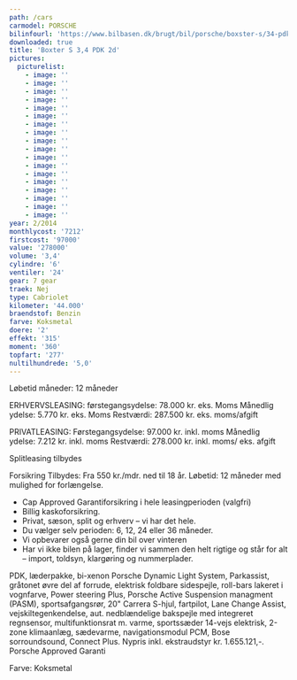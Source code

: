```yaml
---
path: /cars
carmodel: PORSCHE
bilinfourl: 'https://www.bilbasen.dk/brugt/bil/porsche/boxster-s/34-pdk-2d/4209240'
downloaded: true
title: 'Boxter S 3,4 PDK 2d'
pictures:
  picturelist:
    - image: ''
    - image: ''
    - image: ''
    - image: ''
    - image: ''
    - image: ''
    - image: ''
    - image: ''
    - image: ''
    - image: ''
    - image: ''
    - image: ''
    - image: ''
    - image: ''
    - image: ''
    - image: ''
    - image: ''
    - image: ''
year: 2/2014
monthlycost: '7212'
firstcost: '97000'
value: '278000'
volume: '3,4'
cylindre: '6'
ventiler: '24'
gear: 7 gear
traek: Nej
type: Cabriolet
kilometer: '44.000'
braendstof: Benzin
farve: Koksmetal
doere: '2'
effekt: '315'
moment: '360'
topfart: '277'
nultilhundrede: '5,0'
---
```

Løbetid måneder: 12 måneder

ERHVERVSLEASING:
førstegangsydelse: 78.000 kr. eks. Moms 
Månedlig ydelse: 5.770 kr. eks. Moms
Restværdi: 287.500 kr. eks. moms/afgift

PRIVATLEASING:
Førstegangsydelse: 97.000 kr. inkl. moms
Månedlig ydelse: 7.212 kr. inkl. moms
Restværdi: 278.000 kr. inkl. moms/ eks. afgift

Splitleasing tilbydes

Forsikring Tilbydes:
Fra 550 kr./mdr. ned til 18 år. 
Løbetid: 12 måneder med mulighed for forlængelse.



* Cap Approved Garantiforsikring i hele leasingperioden (valgfri)
* Billig kaskoforsikring.
* Privat, sæson, split og erhverv – vi har det hele.
* Du vælger selv perioden: 6, 12, 24 eller 36 måneder.
* Vi opbevarer også gerne din bil over vinteren
* Har vi ikke bilen på lager, finder vi sammen den helt rigtige og står for alt – import, toldsyn, klargøring og nummerplader. 

PDK, læderpakke, bi-xenon Porsche Dynamic Light System, Parkassist, gråtonet øvre del af forrude, elektrisk foldbare sidespejle, roll-bars lakeret i vognfarve, Power steering Plus, Porsche Active Suspension managment (PASM), sportsafgangsrør, 20" Carrera S-hjul, fartpilot, Lane Change Assist, vejskiltegenkendelse, aut. nedblændelige bakspejle med integreret regnsensor, multifunktionsrat m. varme, sportssæder 14-vejs elektrisk, 2-zone klimaanlæg, sædevarme, navigationsmodul PCM, Bose sorroundsound, Connect Plus. Nypris inkl. ekstraudstyr kr. 1.655.121,-. Porsche Approved Garanti 

Farve: Koksmetal
